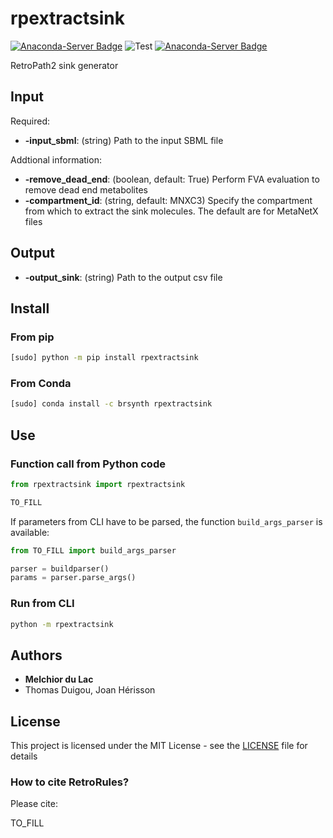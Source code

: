 # rpextractsink

[![Anaconda-Server Badge](https://anaconda.org/brsynth/test/badges/latest_release_date.svg)](https://anaconda.org/brsynth/test) ![Test](https://github.com/brsynth/test/workflows/Test/badge.svg) [![Anaconda-Server Badge](https://anaconda.org/brsynth/test/badges/version.svg)](https://anaconda.org/brsynth/test)

RetroPath2 sink generator

## Input

Required:
* **-input_sbml**: (string) Path to the input SBML file

Addtional information:
* **-remove_dead_end**: (boolean, default: True) Perform FVA evaluation to remove dead end metabolites
* **-compartment_id**: (string, default: MNXC3) Specify the compartment from which to extract the sink molecules. The default are for MetaNetX files

## Output

* **-output_sink**: (string) Path to the output csv file


## Install
### From pip
```sh
[sudo] python -m pip install rpextractsink
```
### From Conda
```sh
[sudo] conda install -c brsynth rpextractsink
```

## Use

### Function call from Python code
```python
from rpextractsink import rpextractsink

TO_FILL
```

If parameters from CLI have to be parsed, the function `build_args_parser` is available:
```python
from TO_FILL import build_args_parser

parser = buildparser()
params = parser.parse_args()
```

### Run from CLI
```sh
python -m rpextractsink
```


## Authors

* **Melchior du Lac**
* Thomas Duigou, Joan Hérisson

## License

This project is licensed under the MIT License - see the [LICENSE](LICENSE) file for details

### How to cite RetroRules?
Please cite:

TO_FILL
